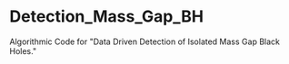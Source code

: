 # Detection_Mass_Gap_BH
Algorithmic Code for "Data Driven Detection of Isolated Mass Gap Black Holes." 
